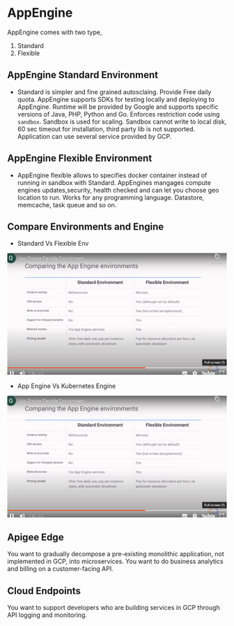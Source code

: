 # AppEngine

AppEngine comes with two type,
1. Standard
2. Flexible

## AppEngine Standard Environment

- Standard is simpler and fine grained autosclaing. Provide Free daily quota. AppEngine supports SDKs for testing locally and deploying to AppEngine. Runtime will be provided by Google and supports specific versions of Java, PHP, Python and Go. Enforces restriction code using `sandbox`. Sandbox is used for scaling. Sandbox cannot write to local disk, 60 sec timeout for installation, third party lib is not supported. Application can use several service provided by GCP.

## AppEngine Flexible Environment

- AppEngine flexible allows to specifies docker container instead of running in sandbox with Standard. AppEngines mangages compute engines updates,security, health checked and can let you choose geo location to run. Works for any programming language. Datastore, memcache, task queue and so on.

## Compare Environments and Engine

- Standard Vs Flexible Env

![Standard Vs Flexible](../images/AppEngineEnvironmentComparison.png)

- App Engine Vs Kubernetes Engine

![App Vs Kubernetes](../images/AppEngineEnvironmentComparison.png)

## Apigee Edge
You want to gradually decompose a pre-existing monolithic application, not implemented in GCP, into microservices. You want to do business analytics and billing on a customer-facing API. 

## Cloud Endpoints
You want to support developers who are building services in GCP through API logging and monitoring.